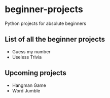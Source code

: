 # beginner-projects
Python projects for absolute beginners

## List of all the beginner projects ##
* Guess my number
* Useless Trivia

## Upcoming projects ##
* Hangman Game
* Word Jumble